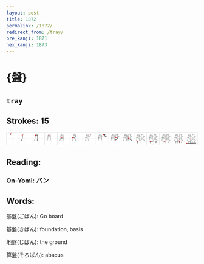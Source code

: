```yaml
---
layout: post
title: 1872
permalink: /1872/
redirect_from: /tray/
pre_kanji: 1871
nex_kanji: 1873
---
```


# {盤}

## `tray`

## Strokes: 15

<div class="stroke"><img src="../images/E79BA4.png" /></div>

## Reading:

### On-Yomi: バン

## Words:

碁盤(ごばん): Go board

基盤(きばん): foundation, basis

地盤(じばん): the ground

算盤(そろばん): abacus
